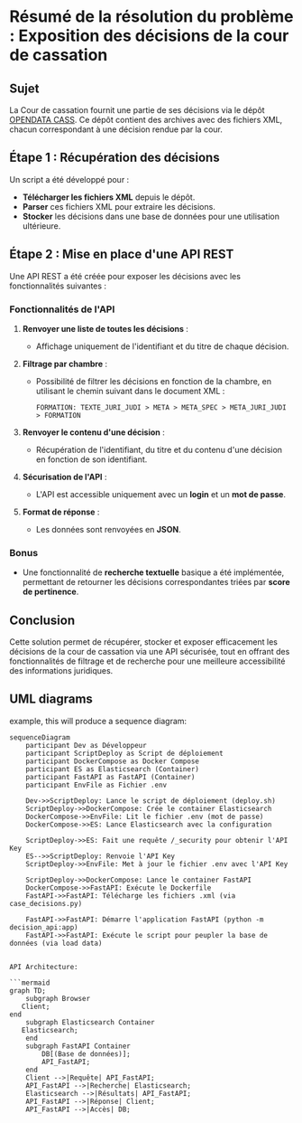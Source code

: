 # Résumé de la résolution du problème : Exposition des décisions de la cour de cassation

## Sujet
La Cour de cassation fournit une partie de ses décisions via le dépôt [OPENDATA CASS](https://echanges.dila.gouv.fr/OPENDATA/CASS/). Ce dépôt contient des archives avec des fichiers XML, chacun correspondant à une décision rendue par la cour.

## Étape 1 : Récupération des décisions
Un script a été développé pour :
- **Télécharger les fichiers XML** depuis le dépôt.
- **Parser** ces fichiers XML pour extraire les décisions.
- **Stocker** les décisions dans une base de données pour une utilisation ultérieure.

## Étape 2 : Mise en place d'une API REST
Une API REST a été créée pour exposer les décisions avec les fonctionnalités suivantes :

### Fonctionnalités de l'API
1. **Renvoyer une liste de toutes les décisions** :
   - Affichage uniquement de l'identifiant et du titre de chaque décision.

2. **Filtrage par chambre** :
   - Possibilité de filtrer les décisions en fonction de la chambre, en utilisant le chemin suivant dans le document XML :
     ```
     FORMATION: TEXTE_JURI_JUDI > META > META_SPEC > META_JURI_JUDI > FORMATION
     ```

3. **Renvoyer le contenu d'une décision** :
   - Récupération de l'identifiant, du titre et du contenu d'une décision en fonction de son identifiant.

4. **Sécurisation de l'API** :
   - L'API est accessible uniquement avec un **login** et un **mot de passe**.

5. **Format de réponse** :
   - Les données sont renvoyées en **JSON**.

### Bonus
- Une fonctionnalité de **recherche textuelle** basique a été implémentée, permettant de retourner les décisions correspondantes triées par **score de pertinence**.

## Conclusion
Cette solution permet de récupérer, stocker et exposer efficacement les décisions de la cour de cassation via une API sécurisée, tout en offrant des fonctionnalités de filtrage et de recherche pour une meilleure accessibilité des informations juridiques.

## UML diagrams

example, this will produce a sequence diagram:

```mermaid
sequenceDiagram
    participant Dev as Développeur
    participant ScriptDeploy as Script de déploiement
    participant DockerCompose as Docker Compose
    participant ES as Elasticsearch (Container)
    participant FastAPI as FastAPI (Container)
    participant EnvFile as Fichier .env

    Dev->>ScriptDeploy: Lance le script de déploiement (deploy.sh)
    ScriptDeploy->>DockerCompose: Crée le container Elasticsearch
    DockerCompose->>EnvFile: Lit le fichier .env (mot de passe)
    DockerCompose->>ES: Lance Elasticsearch avec la configuration

    ScriptDeploy->>ES: Fait une requête /_security pour obtenir l'API Key
    ES-->>ScriptDeploy: Renvoie l'API Key
    ScriptDeploy->>EnvFile: Met à jour le fichier .env avec l'API Key

    ScriptDeploy->>DockerCompose: Lance le container FastAPI
    DockerCompose->>FastAPI: Exécute le Dockerfile
    FastAPI->>FastAPI: Télécharge les fichiers .xml (via case_decisions.py)

    FastAPI->>FastAPI: Démarre l'application FastAPI (python -m decision_api:app)
    FastAPI->>FastAPI: Exécute le script pour peupler la base de données (via load data)
```

```

API Architecture:

```mermaid
graph TD;
    subgraph Browser
   Client;
end
    subgraph Elasticsearch Container
   Elasticsearch;
    end
    subgraph FastAPI Container
        DB[(Base de données)];
        API_FastAPI;
    end
    Client -->|Requête| API_FastAPI;
    API_FastAPI -->|Recherche| Elasticsearch;
    Elasticsearch -->|Résultats| API_FastAPI;
    API_FastAPI -->|Réponse| Client;
    API_FastAPI -->|Accès| DB;
```